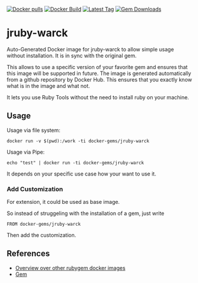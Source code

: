 [![Docker pulls](https://img.shields.io/docker/pulls/rubygem/jruby-warck.svg)](https://hub.docker.com/r/rubygem/jruby-warck/)
[![Docker Build](https://img.shields.io/docker/automated/rubygem/jruby-warck.svg)](https://hub.docker.com/r/rubygem/jruby-warck/)
[![Latest Tag](https://img.shields.io/github/tag/docker-rubygem/jruby-warck.svg)](https://hub.docker.com/r/rubygem/jruby-warck/)
[![Gem Downloads](https://img.shields.io/gem/dt/jruby-warck.svg)](https://rubygems.org/gems/jruby-warck/)
# jruby-warck

Auto-Generated Docker image for jruby-warck to allow simple usage without installation.
It is in sync with the original gem.

This allows to use a specific version of your favorite gem and ensures that this image will be supported in future.
The image is generated automatically from a github repository by Docker Hub.
This ensures that you exactly know what is in the image and what not.

It lets you use Ruby Tools without the need to install ruby on your machine.

## Usage

Usage via file system:

`docker run -v $(pwd):/work -ti docker-gems/jruby-warck`

Usage via Pipe:

`echo "test" | docker run -ti docker-gems/jruby-warck`

It depends on your specific use case how your want to use it.

### Add Customization

For extension, it could be used as base image.

So instead of struggeling with the installation of a gem, just write

`FROM docker-gems/jruby-warck`

Then add the customization.

## References

 - [Overview over other rubygem docker images](https://github.com/thinkbot/docker-rubygem)
 - [Gem](https://rubygems.org/gems/jruby-warck/)
